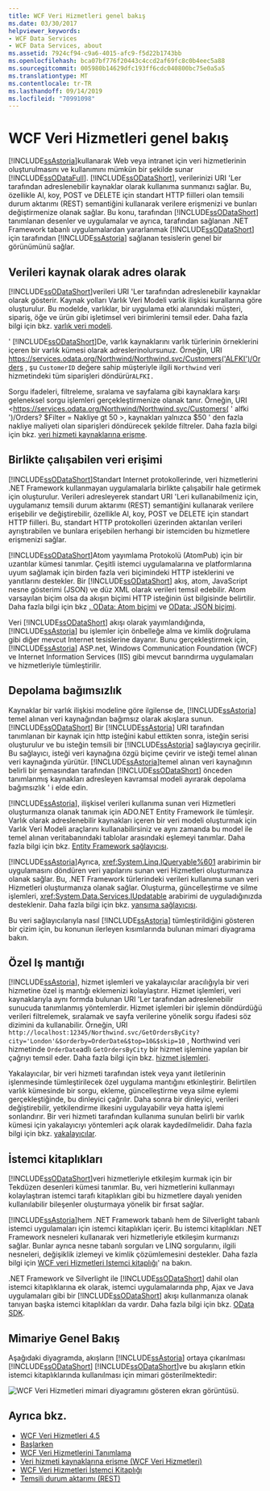 ```yaml
---
title: WCF Veri Hizmetleri genel bakış
ms.date: 03/30/2017
helpviewer_keywords:
- WCF Data Services
- WCF Data Services, about
ms.assetid: 7924cf94-c9a6-4015-afc9-f5d22b1743bb
ms.openlocfilehash: bca07bf776f20443c4ccd2af69fc8c0b4eec5a88
ms.sourcegitcommit: 005980b14629dfc193ff6cdc040800bc75e0a5a5
ms.translationtype: MT
ms.contentlocale: tr-TR
ms.lasthandoff: 09/14/2019
ms.locfileid: "70991098"
---
```

# <a name="wcf-data-services-overview"></a>WCF Veri Hizmetleri genel bakış
[!INCLUDE[ssAstoria](../../../../includes/ssastoria-md.md)]kullanarak Web veya intranet için veri hizmetlerinin oluşturulmasını ve kullanımını mümkün bir şekilde sunar [!INCLUDE[ssODataFull](../../../../includes/ssodatafull-md.md)]. [!INCLUDE[ssODataShort](../../../../includes/ssodatashort-md.md)], verilerinizi URI 'Ler tarafından adreslenebilir kaynaklar olarak kullanıma sunmanızı sağlar. Bu, özellikle Al, koy, POST ve DELETE için standart HTTP fiilleri olan temsili durum aktarımı (REST) semantiğini kullanarak verilere erişmenizi ve bunları değiştirmenize olanak sağlar. Bu konu, tarafından [!INCLUDE[ssODataShort](../../../../includes/ssodatashort-md.md)] tanımlanan desenler ve uygulamalar ve ayrıca, tarafından sağlanan .NET Framework tabanlı uygulamalardan yararlanmak [!INCLUDE[ssODataShort](../../../../includes/ssodatashort-md.md)] için tarafından [!INCLUDE[ssAstoria](../../../../includes/ssastoria-md.md)] sağlanan tesislerin genel bir görünümünü sağlar.  
  
## <a name="address-data-as-resources"></a>Verileri kaynak olarak adres olarak  
 [!INCLUDE[ssODataShort](../../../../includes/ssodatashort-md.md)]verileri URI 'Ler tarafından adreslenebilir kaynaklar olarak gösterir. Kaynak yolları Varlık Veri Modeli varlık ilişkisi kurallarına göre oluşturulur. Bu modelde, varlıklar, bir uygulama etki alanındaki müşteri, sipariş, öğe ve ürün gibi işletimsel veri birimlerini temsil eder. Daha fazla bilgi için bkz. [varlık veri modeli](../adonet/entity-data-model.md).  
  
 ' [!INCLUDE[ssODataShort](../../../../includes/ssodatashort-md.md)]De, varlık kaynaklarını varlık türlerinin örneklerini içeren bir varlık kümesi olarak adreslerinolursunuz. Örneğin, URI <https://services.odata.org/Northwind/Northwind.svc/Customers('ALFKI')/Orders> , şu `CustomerID` değere sahip müşteriyle ilgili `Northwind` veri hizmetindeki tüm siparişleri döndürür`ALFKI.`  
  
 Sorgu ifadeleri, filtreleme, sıralama ve sayfalama gibi kaynaklara karşı geleneksel sorgu işlemleri gerçekleştirmenize olanak tanır. Örneğin, URI <https://services.odata.org/Northwind/Northwind.svc/Customers( ' alfki ')/Orders? $Filter = Nakliye gt 50 >, kaynakları yalnızca $50 ' den fazla nakliye maliyeti olan siparişleri döndürecek şekilde filtreler. Daha fazla bilgi için bkz. [veri hizmeti kaynaklarına erişme](accessing-data-service-resources-wcf-data-services.md).  
  
## <a name="interoperable-data-access"></a>Birlikte çalışabilen veri erişimi  
 [!INCLUDE[ssODataShort](../../../../includes/ssodatashort-md.md)]Standart Internet protokollerinde, veri hizmetlerini .NET Framework kullanmayan uygulamalarla birlikte çalışabilir hale getirmek için oluşturulur. Verileri adresleyerek standart URI 'Leri kullanabilmeniz için, uygulamanız temsili durum aktarımı (REST) semantiğini kullanarak verilere erişebilir ve değiştirebilir, özellikle Al, koy, POST ve DELETE için standart HTTP fiilleri. Bu, standart HTTP protokolleri üzerinden aktarılan verileri ayrıştırabilen ve bunlara erişebilen herhangi bir istemciden bu hizmetlere erişmenizi sağlar.  
  
 [!INCLUDE[ssODataShort](../../../../includes/ssodatashort-md.md)]Atom yayımlama Protokolü (AtomPub) için bir uzantılar kümesi tanımlar. Çeşitli istemci uygulamalarına ve platformlarına uyum sağlamak için birden fazla veri biçimindeki HTTP isteklerini ve yanıtlarını destekler. Bir [!INCLUDE[ssODataShort](../../../../includes/ssodatashort-md.md)] akış, atom, JavaScript nesne gösterimi (JSON) ve düz XML olarak verileri temsil edebilir. Atom varsayılan biçim olsa da akışın biçimi HTTP isteğinin üst bilgisinde belirtilir. Daha fazla bilgi için bkz [. OData: Atom biçimi](https://go.microsoft.com/fwlink/?LinkID=185794) ve [OData: JSON biçimi](https://go.microsoft.com/fwlink/?LinkID=185795).  
  
 Veri [!INCLUDE[ssODataShort](../../../../includes/ssodatashort-md.md)] akışı olarak yayımlandığında, [!INCLUDE[ssAstoria](../../../../includes/ssastoria-md.md)] bu işlemler için önbelleğe alma ve kimlik doğrulama gibi diğer mevcut Internet tesislerine dayanır. Bunu gerçekleştirmek için, [!INCLUDE[ssAstoria](../../../../includes/ssastoria-md.md)] ASP.net, Windows Communication Foundation (WCF) ve Internet Information Services (IIS) gibi mevcut barındırma uygulamaları ve hizmetleriyle tümleştirilir.  
  
## <a name="storage-independence"></a>Depolama bağımsızlık  
 Kaynaklar bir varlık ilişkisi modeline göre ilgilense de, [!INCLUDE[ssAstoria](../../../../includes/ssastoria-md.md)] temel alınan veri kaynağından bağımsız olarak akışlara sunun. [!INCLUDE[ssODataShort](../../../../includes/ssodatashort-md.md)] Bir [!INCLUDE[ssAstoria](../../../../includes/ssastoria-md.md)] URI tarafından tanımlanan bir kaynak için http isteğini kabul ettikten sonra, isteğin serisi oluşturulur ve bu isteğin temsili bir [!INCLUDE[ssAstoria](../../../../includes/ssastoria-md.md)] sağlayıcıya geçirilir. Bu sağlayıcı, isteği veri kaynağına özgü biçime çevirir ve isteği temel alınan veri kaynağında yürütür. [!INCLUDE[ssAstoria](../../../../includes/ssastoria-md.md)]temel alınan veri kaynağının belirli bir şemasından tarafından [!INCLUDE[ssODataShort](../../../../includes/ssodatashort-md.md)] önceden tanımlanmış kaynakları adresleyen kavramsal modeli ayırarak depolama bağımsızlık ' i elde edin.  
  
 [!INCLUDE[ssAstoria](../../../../includes/ssastoria-md.md)], ilişkisel verileri kullanıma sunan veri Hizmetleri oluşturmanıza olanak tanımak için ADO.NET Entity Framework ile tümleşir. Varlık olarak adreslenebilir kaynakları içeren bir veri modeli oluşturmak için Varlık Veri Modeli araçlarını kullanabilirsiniz ve aynı zamanda bu model ile temel alınan veritabanındaki tablolar arasındaki eşlemeyi tanımlar. Daha fazla bilgi için bkz. [Entity Framework sağlayıcısı](entity-framework-provider-wcf-data-services.md).  
  
 [!INCLUDE[ssAstoria](../../../../includes/ssastoria-md.md)]Ayrıca, <xref:System.Linq.IQueryable%601> arabirimin bir uygulamasını döndüren veri yapılarını sunan veri Hizmetleri oluşturmanıza olanak sağlar. Bu, .NET Framework türlerindeki verileri kullanıma sunan veri Hizmetleri oluşturmanıza olanak sağlar. Oluşturma, güncelleştirme ve silme işlemleri, <xref:System.Data.Services.IUpdatable> arabirimi de uyguladığınızda desteklenir. Daha fazla bilgi için bkz. [yansıma sağlayıcısı](reflection-provider-wcf-data-services.md).  
  
 Bu veri sağlayıcılarıyla nasıl [!INCLUDE[ssAstoria](../../../../includes/ssastoria-md.md)] tümleştirildiğini gösteren bir çizim için, bu konunun ilerleyen kısımlarında bulunan mimari diyagrama bakın.  
  
## <a name="custom-business-logic"></a>Özel Iş mantığı  
 [!INCLUDE[ssAstoria](../../../../includes/ssastoria-md.md)], hizmet işlemleri ve yakalayıcılar aracılığıyla bir veri hizmetine özel iş mantığı eklemenizi kolaylaştırır. Hizmet işlemleri, veri kaynaklarıyla aynı formda bulunan URI 'Ler tarafından adreslenebilir sunucuda tanımlanmış yöntemlerdir. Hizmet işlemleri bir işlemin döndürdüğü verileri filtrelemek, sıralamak ve sayfa verilerine yönelik sorgu ifadesi söz dizimini da kullanabilir. Örneğin, URI `http://localhost:12345/Northwind.svc/GetOrdersByCity?city='London'&$orderby=OrderDate&$top=10&$skip=10` , Northwind veri hizmetinde `OrderDate`adlı `GetOrdersByCity` bir hizmet işlemine yapılan bir çağrıyı temsil eder. Daha fazla bilgi için bkz. [hizmet işlemleri](service-operations-wcf-data-services.md).  
  
 Yakalayıcılar, bir veri hizmeti tarafından istek veya yanıt iletilerinin işlenmesinde tümleştirilecek özel uygulama mantığını etkinleştirir. Belirtilen varlık kümesinde bir sorgu, ekleme, güncelleştirme veya silme eylemi gerçekleştiğinde, bu dinleyici çağrılır. Daha sonra bir dinleyici, verileri değiştirebilir, yetkilendirme ilkesini uygulayabilir veya hatta işlemi sonlandırır. Bir veri hizmeti tarafından kullanıma sunulan belirli bir varlık kümesi için yakalayıcıyı yöntemleri açık olarak kaydedilmelidir. Daha fazla bilgi için bkz. [yakalayıcılar](interceptors-wcf-data-services.md).  
  
## <a name="client-libraries"></a>İstemci kitaplıkları  
 [!INCLUDE[ssODataShort](../../../../includes/ssodatashort-md.md)]veri hizmetleriyle etkileşim kurmak için bir Tekdüzen desenleri kümesi tanımlar. Bu, veri hizmetlerini kullanmayı kolaylaştıran istemci tarafı kitaplıkları gibi bu hizmetlere dayalı yeniden kullanılabilir bileşenler oluşturmaya yönelik bir fırsat sağlar.  
  
 [!INCLUDE[ssAstoria](../../../../includes/ssastoria-md.md)]hem .NET Framework tabanlı hem de Silverlight tabanlı istemci uygulamaları için istemci kitaplıkları içerir. Bu istemci kitaplıkları .NET Framework nesneleri kullanarak veri hizmetleriyle etkileşim kurmanızı sağlar. Bunlar ayrıca nesne tabanlı sorguları ve LINQ sorgularını, ilgili nesneleri, değişiklik izlemeyi ve kimlik çözümlemesini destekler. Daha fazla bilgi için [WCF veri Hizmetleri Istemci kitaplığı](wcf-data-services-client-library.md)' na bakın.  
  
 .NET Framework ve Silverlight ile [!INCLUDE[ssODataShort](../../../../includes/ssodatashort-md.md)] dahil olan istemci kitaplıklarına ek olarak, istemci uygulamalarında php, Ajax ve Java uygulamaları gibi bir [!INCLUDE[ssODataShort](../../../../includes/ssodatashort-md.md)] akışı kullanmanıza olanak tanıyan başka istemci kitaplıkları da vardır. Daha fazla bilgi için bkz. [OData SDK](https://go.microsoft.com/fwlink/?LinkID=185796).  
  
## <a name="architecture-overview"></a>Mimariye Genel Bakış  
 Aşağıdaki diyagramda, akışların [!INCLUDE[ssAstoria](../../../../includes/ssastoria-md.md)] ortaya çıkarılması [!INCLUDE[ssODataShort](../../../../includes/ssodatashort-md.md)] [!INCLUDE[ssODataShort](../../../../includes/ssodatashort-md.md)]ve bu akışların etkin istemci kitaplıklarında kullanılması için mimari gösterilmektedir:  
  
 ![WCF Veri Hizmetleri mimari diyagramını gösteren ekran görüntüsü.](./media/wcf-data-services-overview/windows-communication-foundation-data-services-architecture.gif)  
  
## <a name="see-also"></a>Ayrıca bkz.

- [WCF Veri Hizmetleri 4.5](index.md)
- [Başlarken](getting-started-with-wcf-data-services.md)
- [WCF Veri Hizmetlerini Tanımlama](defining-wcf-data-services.md)
- [Veri hizmeti kaynaklarına erişme (WCF Veri Hizmetleri)](https://docs.microsoft.com/previous-versions/dotnet/netframework-4.0/dd728283(v=vs.100))
- [WCF Veri Hizmetleri İstemci Kitaplığı](wcf-data-services-client-library.md)
- [Temsili durum aktarımı (REST)](https://go.microsoft.com/fwlink/?LinkId=113919)
